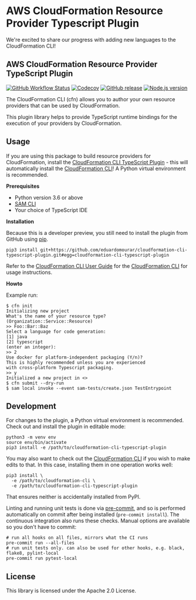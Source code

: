 # AWS CloudFormation Resource Provider Typescript Plugin

We're excited to share our progress with adding new languages to the CloudFormation CLI!

## AWS CloudFormation Resource Provider TypeScript Plugin

[![GitHub Workflow Status](https://img.shields.io/github/workflow/status/eduardomourar/cloudformation-cli-typescript-plugin/ci/master)](https://github.com/eduardomourar/cloudformation-cli-typescript-plugin/actions?query=branch%3Amaster+workflow%3Aci) [![Codecov](https://img.shields.io/codecov/c/gh/eduardomourar/cloudformation-cli-typescript-plugin)](https://codecov.io/gh/eduardomourar/cloudformation-cli-typescript-plugin) [![GitHub release](https://img.shields.io/github/v/release/eduardomourar/cloudformation-cli-typescript-plugin?include_prereleases)](https://github.com/eduardomourar/cloudformation-cli-typescript-plugin/releases) [![Node.js version](https://img.shields.io/badge/dynamic/json?color=brightgreen&url=https://raw.githubusercontent.com/eduardomourar/cloudformation-cli-typescript-plugin/master/package.json&query=$.engines.node&label=nodejs)](https://nodejs.org/)

The CloudFormation CLI (cfn) allows you to author your own resource providers that can be used by CloudFormation.

This plugin library helps to provide TypeScript runtime bindings for the execution of your providers by CloudFormation.

Usage
-----

If you are using this package to build resource providers for CloudFormation, install the [CloudFormation CLI TypeScript Plugin](https://github.com/eduardomourar/cloudformation-cli-typescript-plugin) - this will automatically install the [CloudFormation CLI](https://github.com/aws-cloudformation/cloudformation-cli)! A Python virtual environment is recommended.

**Prerequisites**

 - Python version 3.6 or above
 - [SAM CLI](https://docs.aws.amazon.com/serverless-application-model/latest/developerguide/serverless-sam-cli-install.html)
 - Your choice of TypeScript IDE

**Installation**

Because this is a developer preview, you still need to install the plugin from GitHub using [pip](https://pypi.org/project/pip/).

```shell
pip3 install git+https://github.com/eduardomourar/cloudformation-cli-typescript-plugin.git#egg=cloudformation-cli-typescript-plugin
```

Refer to the [CloudFormation CLI User Guide](https://docs.aws.amazon.com/cloudformation-cli/latest/userguide/resource-types.html) for the [CloudFormation CLI](https://github.com/aws-cloudformation/cloudformation-cli) for usage instructions.

**Howto**

Example run:

```
$ cfn init
Initializing new project
What's the name of your resource type?
(Organization::Service::Resource)
>> Foo::Bar::Baz
Select a language for code generation:
[1] java
[2] typescript
(enter an integer):
>> 2
Use docker for platform-independent packaging (Y/n)?
This is highly recommended unless you are experienced
with cross-platform Typescript packaging.
>> y
Initialized a new project in <>
$ cfn submit --dry-run
$ sam local invoke --event sam-tests/create.json TestEntrypoint
```

Development
-----------

For changes to the plugin, a Python virtual environment is recommended. Check out and install the plugin in editable mode:

```shell
python3 -m venv env
source env/bin/activate
pip3 install -e /path/to/cloudformation-cli-typescript-plugin
```

You may also want to check out the [CloudFormation CLI](https://github.com/aws-cloudformation/cloudformation-cli) if you wish to make edits to that. In this case, installing them in one operation works well:

```shell
pip3 install \
  -e /path/to/cloudformation-cli \
  -e /path/to/cloudformation-cli-typescript-plugin
```

That ensures neither is accidentally installed from PyPI.

Linting and running unit tests is done via [pre-commit](https://pre-commit.com/), and so is performed automatically on commit after being installed (`pre-commit install`). The continuous integration also runs these checks. Manual options are available so you don't have to commit:

```shell
# run all hooks on all files, mirrors what the CI runs
pre-commit run --all-files
# run unit tests only. can also be used for other hooks, e.g. black, flake8, pylint-local
pre-commit run pytest-local
```

License
-------

This library is licensed under the Apache 2.0 License.

